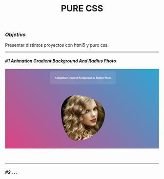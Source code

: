 <div align="center" font="bold">
  <h1> PURE  CSS </h1> 
</div>  
<br>

<h3> <em> Objetivo </em> </h3>
Presentar distintos proyectos con html5 y puro css. 
<br> <hr> 

<h4> <em> #1 Animation Gradient Background And Radius Photo </em> </h4>

<picture>
  <img alt="AnimationGradientBackgroundAndRadiusPhoto" 
    src="https://github.com/Gimena-Riveros/AllYouNeedIs.../blob/main/Pure_CSS/AnimationGradientBackgroundAndRadiusPhoto.png?raw=true">
</picture>

<br> <hr> 

<h4> <em> #2 . . . </em> </h4>
